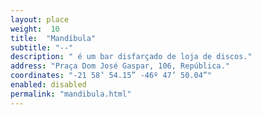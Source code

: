 ```yaml
---
layout: place
weight:  10
title:  "Mandíbula"
subtitle: "--"
description: " é um bar disfarçado de loja de discos."
address: "Praça Dom José Gaspar, 106, República."
coordinates: "-21 58’ 54.15” -46º 47’ 50.04”"
enabled: disabled
permalink: "mandibula.html"
---
```

